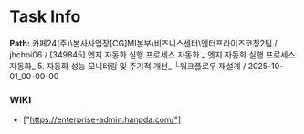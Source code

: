 # Task Info

**Path:** 카페24(주)\본사사업장\[CG]MI본부\비즈니스센터\엔터프라이즈코칭2팀 / jhchoi06 / [349845] 엣지 자동화 실행 프로세스 자동화 _ 엣지 자동화 실행 프로세스 자동화_ 5. 자동화 성능 모니터링 및 주기적 개선_ └워크플로우 재설계 / 2025-10-01_00-00-00

### WIKI
- ["https://enterprise-admin.hanpda.com/"]

